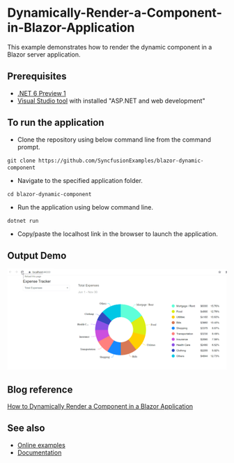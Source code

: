 # Dynamically-Render-a-Component-in-Blazor-Application

This example demonstrates how to render the dynamic component in a Blazor server application.

## Prerequisites

- [.NET 6 Preview 1](https://dotnet.microsoft.com/download/dotnet/6.0)
- [Visual Studio tool](https://visualstudio.microsoft.com/vs/) with installed "ASP.NET and web development"

## To run the application

* Clone the repository using below command line from the command prompt.

```
git clone https://github.com/SyncfusionExamples/blazor-dynamic-component
```

* Navigate to the specified application folder.

```
cd blazor-dynamic-component
```

* Run the application using below command line.

```
dotnet run
```

* Copy/paste the localhost link in the browser to launch the application.

## Output Demo


![Output Demo](./wwwroot/styles/dynamic_component_example.gif)


## Blog reference

[How to Dynamically Render a Component in a Blazor Application](https://www.syncfusion.com/blogs/post/how-to-dynamically-render-a-component-in-a-blazor-application.aspx)

## See also

* [Online examples](https://blazor.syncfusion.com)
* [Documentation](https://blazor.syncfusion.com/documentation/introduction/)
